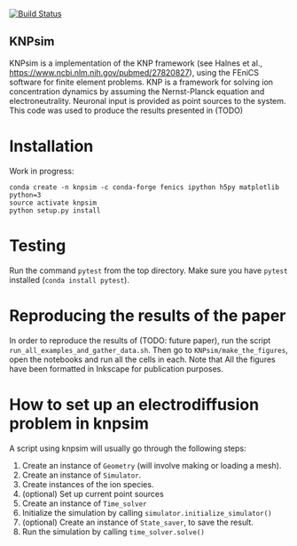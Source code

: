 [![Build Status](https://travis-ci.com/CINPLA/KNPsim.svg?token=CMEYLVk7cYLKvFcNYS19&branch=master)](https://travis-ci.com/CINPLA/KNPsim)

## KNPsim
KNPsim is a implementation of the KNP framework (see Halnes et al., https://www.ncbi.nlm.nih.gov/pubmed/27820827), using the FEniCS software for finite element problems.
KNP is a framework for solving ion concentration dynamics by assuming the Nernst-Planck equation and electroneutrality. Neuronal input is provided as point sources to the system. This code was used to produce the results
presented in (TODO)

# Installation
Work in progress:
```
conda create -n knpsim -c conda-forge fenics ipython h5py matplotlib python=3
source activate knpsim
python setup.py install
```

# Testing
Run the command `pytest` from the top directory. Make sure you have `pytest`
installed (`conda install pytest`).

# Reproducing the results of the paper
In order to reproduce the results of (TODO: future paper), run the script `run_all_examples_and_gather_data.sh`. Then go to `KNPsim/make_the_figures`,
open the notebooks and run all the cells in each.
Note that All the figures have been formatted in Inkscape for publication
purposes.

# How to set up an electrodiffusion problem in knpsim
A script using knpsim will usually go through the following steps:
1. Create an instance of `Geometry` (will involve making or loading a mesh).
2. Create an instance of `Simulator`.
3. Create instances of the ion species.
4. (optional) Set up current point sources
5. Create an instance of `Time_solver`
6. Initialize the simulation by calling `simulator.initialize_simulator()`
7. (optional) Create an instance of `State_saver`, to save the result.
8. Run the simulation by calling `time_solver.solve()`

